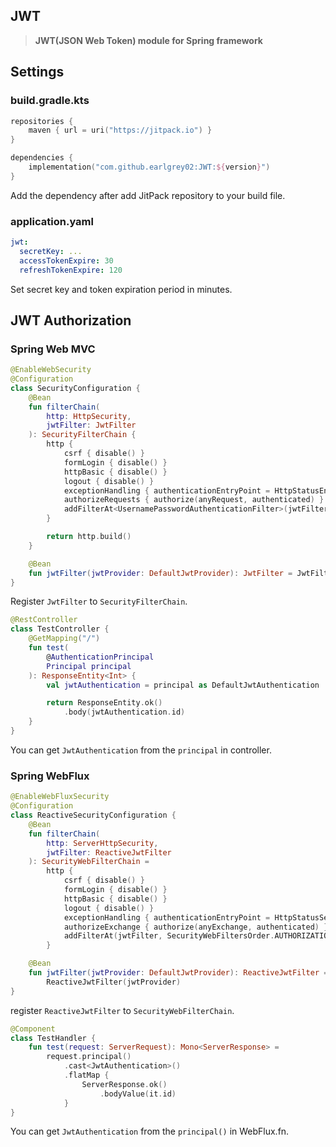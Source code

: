 ## JWT

> **JWT(JSON Web Token) module for Spring framework**

## Settings

### build.gradle.kts

```kotlin
repositories {
    maven { url = uri("https://jitpack.io") }
}

dependencies {
    implementation("com.github.earlgrey02:JWT:${version}")
}
```

Add the dependency after add JitPack repository to your build file.

### application.yaml

```yaml
jwt:
  secretKey: ...
  accessTokenExpire: 30
  refreshTokenExpire: 120
```

Set secret key and token expiration period in minutes.

## JWT Authorization

### Spring Web MVC

```kotlin
@EnableWebSecurity
@Configuration
class SecurityConfiguration {
    @Bean
    fun filterChain(
        http: HttpSecurity,
        jwtFilter: JwtFilter
    ): SecurityFilterChain {
        http {
            csrf { disable() }
            formLogin { disable() }
            httpBasic { disable() }
            logout { disable() }
            exceptionHandling { authenticationEntryPoint = HttpStatusEntryPoint(HttpStatus.UNAUTHORIZED) }
            authorizeRequests { authorize(anyRequest, authenticated) }
            addFilterAt<UsernamePasswordAuthenticationFilter>(jwtFilter)
        }

        return http.build()
    }

    @Bean
    fun jwtFilter(jwtProvider: DefaultJwtProvider): JwtFilter = JwtFilter(jwtProvider)
}
```

Register `JwtFilter` to `SecurityFilterChain`.

```kotlin
@RestController
class TestController {
    @GetMapping("/")
    fun test(
        @AuthenticationPrincipal
        Principal principal
    ): ResponseEntity<Int> {
        val jwtAuthentication = principal as DefaultJwtAuthentication

        return ResponseEntity.ok()
            .body(jwtAuthentication.id)
    }
}
```

You can get `JwtAuthentication` from the `principal` in controller.

### Spring WebFlux

```kotlin
@EnableWebFluxSecurity
@Configuration
class ReactiveSecurityConfiguration {
    @Bean
    fun filterChain(
        http: ServerHttpSecurity,
        jwtFilter: ReactiveJwtFilter
    ): SecurityWebFilterChain =
        http {
            csrf { disable() }
            formLogin { disable() }
            httpBasic { disable() }
            logout { disable() }
            exceptionHandling { authenticationEntryPoint = HttpStatusServerEntryPoint(HttpStatus.UNAUTHORIZED) }
            authorizeExchange { authorize(anyExchange, authenticated) }
            addFilterAt(jwtFilter, SecurityWebFiltersOrder.AUTHORIZATION)
        }

    @Bean
    fun jwtFilter(jwtProvider: DefaultJwtProvider): ReactiveJwtFilter =
        ReactiveJwtFilter(jwtProvider)
}
```

register `ReactiveJwtFilter` to `SecurityWebFilterChain`.

```kotlin
@Component
class TestHandler {
    fun test(request: ServerRequest): Mono<ServerResponse> =
        request.principal()
            .cast<JwtAuthentication>()
            .flatMap {
                ServerResponse.ok()
                    .bodyValue(it.id)
            }
}
```

You can get `JwtAuthentication` from the `principal()` in WebFlux.fn.
